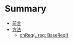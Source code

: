 # Summary

* [前言](README.md)
* [方法](methods.md)
  * [onReq\(\_ req: BaseReq!\)](methods/onreqreq-basereq.md)

